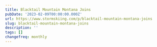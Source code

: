 ```yaml
---
title: Blacktail Mountain Montana Joins
pubDate: '2023-02-09T00:00:00.000Z'
url: https://www.stormskiing.com/p/blacktail-mountain-montana-joins
slug: blacktail-mountain-montana-joins
description: ''
tags: []
changefreq: monthly
---
```


<!-- Add post content below -->
